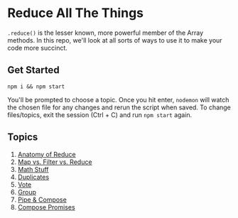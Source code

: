 # Reduce All The Things

`.reduce()` is the lesser known, more powerful member of the Array methods. In this repo, we'll look at all sorts of ways to use it to make your code more succinct.

## Get Started
```
npm i && npm start
```
You'll be prompted to choose a topic. Once you hit enter, `nodemon` will watch the chosen file for any changes and rerun the script when saved. To change files/topics, exit the session (Ctrl + C) and run `npm start` again.

## Topics

1. [Anatomy of Reduce](./01-anatomy-of-reduce.js)
2. [Map vs. Filter vs. Reduce](./02-map-filter-reduce.js)
3. [Math Stuff](./03-math.js)
4. [Duplicates](./04-duplicates.js)
5. [Vote](./05-vote.js)
6. [Group](./06-group.js)
7. [Pipe & Compose](./07-pipe-compose.js)
8. [Compose Promises](./08-compose-promises.js)